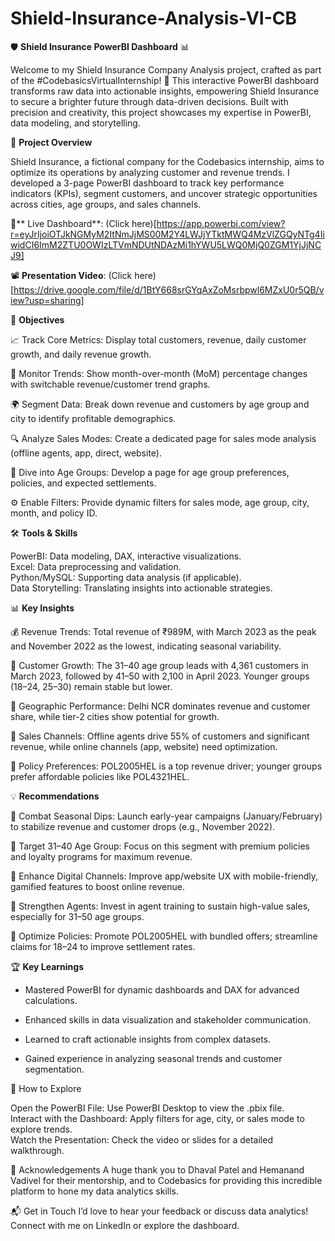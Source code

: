 # Shield-Insurance-Analysis-VI-CB

🛡️ **Shield Insurance PowerBI Dashboard** 📊

Welcome to my Shield Insurance Company Analysis project, crafted as part of the #CodebasicsVirtualInternship! 🚀 This interactive PowerBI dashboard transforms raw data into actionable insights, empowering Shield Insurance to secure a brighter future through data-driven decisions. Built with precision and creativity, this project showcases my expertise in PowerBI, data modeling, and storytelling.

🌟 **Project Overview**

Shield Insurance, a fictional company for the Codebasics internship, aims to optimize its operations by analyzing customer and revenue trends. I developed a 3-page PowerBI dashboard to track key performance indicators (KPIs), segment customers, and uncover strategic opportunities across cities, age groups, and sales channels.

🔗** Live Dashboard**: (Click here)[https://app.powerbi.com/view?r=eyJrIjoiOTJkNGMyM2ItNmJjMS00M2Y4LWJjYTktMWQ4MzVlZGQyNTg4IiwidCI6ImM2ZTU0OWIzLTVmNDUtNDAzMi1hYWU5LWQ0MjQ0ZGM1YjJjNCJ9]

📽️ **Presentation Video**: (Click here)[https://drive.google.com/file/d/1BtY668srGYqAxZoMsrbpwl6MZxU0r5QB/view?usp=sharing]

🎯 **Objectives**

📈 Track Core Metrics: Display total customers, revenue, daily customer growth, and daily revenue growth.  

📅 Monitor Trends: Show month-over-month (MoM) percentage changes with switchable revenue/customer trend graphs.  

🌍 Segment Data: Break down revenue and customers by age group and city to identify profitable demographics.  

🔍 Analyze Sales Modes: Create a dedicated page for sales mode analysis (offline agents, app, direct, website).  

👥 Dive into Age Groups: Develop a page for age group preferences, policies, and expected settlements.  

⚙️ Enable Filters: Provide dynamic filters for sales mode, age group, city, month, and policy ID.

🛠️ **Tools & Skills**

PowerBI: Data modeling, DAX, interactive visualizations.  
Excel: Data preprocessing and validation.  
Python/MySQL: Supporting data analysis (if applicable).  
Data Storytelling: Translating insights into actionable strategies.

📊 **Key Insights**

💰 Revenue Trends: Total revenue of ₹989M, with March 2023 as the peak and November 2022 as the lowest, indicating seasonal variability.  

👥 Customer Growth: The 31–40 age group leads with 4,361 customers in March 2023, followed by 41–50 with 2,100 in April 2023. Younger groups (18–24, 25–30) remain stable but lower.  

🌆 Geographic Performance: Delhi NCR dominates revenue and customer share, while tier-2 cities show potential for growth.  

🛒 Sales Channels: Offline agents drive 55% of customers and significant revenue, while online channels (app, website) need optimization.  

📜 Policy Preferences: POL2005HEL is a top revenue driver; younger groups prefer affordable policies like POL4321HEL.

💡 **Recommendations**

🚀 Combat Seasonal Dips: Launch early-year campaigns (January/February) to stabilize revenue and customer drops (e.g., November 2022).  

🎯 Target 31–40 Age Group: Focus on this segment with premium policies and loyalty programs for maximum revenue.  

📱 Enhance Digital Channels: Improve app/website UX with mobile-friendly, gamified features to boost online revenue.  

🤝 Strengthen Agents: Invest in agent training to sustain high-value sales, especially for 31–50 age groups.  

🔄 Optimize Policies: Promote POL2005HEL with bundled offers; streamline claims for 18–24 to improve settlement rates.

🏆 **Key Learnings**

- Mastered PowerBI for dynamic dashboards and DAX for advanced calculations.  

- Enhanced skills in data visualization and stakeholder communication.  

- Learned to craft actionable insights from complex datasets.  

- Gained experience in analyzing seasonal trends and customer segmentation.


🚀 How to Explore

Open the PowerBI File: Use PowerBI Desktop to view the .pbix file.  
Interact with the Dashboard: Apply filters for age, city, or sales mode to explore trends.  
Watch the Presentation: Check the video or slides for a detailed walkthrough.

🙏 Acknowledgements
A huge thank you to Dhaval Patel and Hemanand Vadivel for their mentorship, and to Codebasics for providing this incredible platform to hone my data analytics skills. 

📬 Get in Touch
I’d love to hear your feedback or discuss data analytics! Connect with me on LinkedIn or explore the dashboard. 
